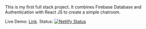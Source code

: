 This is my first full stack project. It combines Firebase Database and Authentication with React JS to create a simple chatroom.

Live Demo: [Link](https://epic-chatroom.netlify.app/).
Status: 
[![Netlify Status](https://api.netlify.com/api/v1/badges/7a94da1b-8b5c-49f4-80e1-de7b1a38215a/deploy-status)](https://app.netlify.com/sites/epic-chatroom/deploys)
